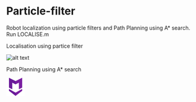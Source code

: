 # Particle-filter
Robot localization using particle filters and Path Planning using A* search.
Run LOCALISE.m

Localisation using partice filter

![alt text](Particle-filter/1.png "partice filter")

Path Planning using A* search

![alt text](https://github.com/adam-p/markdown-here/raw/master/src/common/images/icon48.png "Logo Title Text 1")
